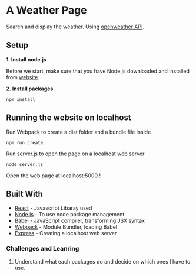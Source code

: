 # A Weather Page

Search and display the weather. Using [openweather API](https://openweathermap.org/current).

## Setup


**1. Install node.js**

Before we start, make sure that you have Node.js downloaded and installed from [website](https://nodejs.org/en/download/).


**2. Install packages**

```
npm install
```

## Running the website on localhost

Run Webpack to create a dist folder and a bundle file inside

```
npm run create
```

Run server.js to open the page on a localhost web server

```
node server.js
```


Open the web page at localhost:5000 !


## Built With

* [React](https://reactjs.org/) - Javascript Libaray used
* [Node.js](nodejs.org) - To use node package management
* [Babel](https://babeljs.io/) - JavaScript compiler, transforming JSX syntax
* [Webpack](webpack.js.org) - Module Bundler, loading Babel
* [Express](https://expressjs.com/) - Creating a localhost web server

### Challenges and Leanring
1. Understand what each packages do and decide on which ones I have to use.
